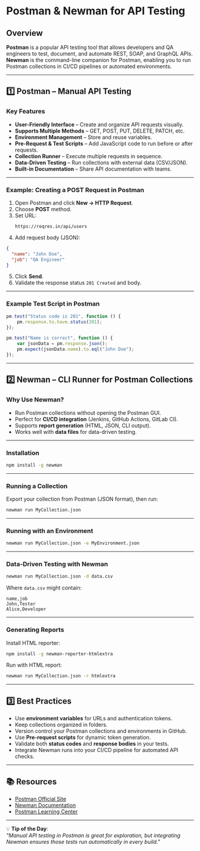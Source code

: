 #  Postman & Newman for API Testing

## Overview
**Postman** is a popular API testing tool that allows developers and QA engineers to test, document, and automate REST, SOAP, and GraphQL APIs.  
**Newman** is the command-line companion for Postman, enabling you to run Postman collections in CI/CD pipelines or automated environments.

---

## 1️⃣ Postman – Manual API Testing

### Key Features
- **User-Friendly Interface** – Create and organize API requests visually.
- **Supports Multiple Methods** – GET, POST, PUT, DELETE, PATCH, etc.
- **Environment Management** – Store and reuse variables.
- **Pre-Request & Test Scripts** – Add JavaScript code to run before or after requests.
- **Collection Runner** – Execute multiple requests in sequence.
- **Data-Driven Testing** – Run collections with external data (CSV/JSON).
- **Built-in Documentation** – Share API documentation with teams.

---

### Example: Creating a POST Request in Postman
1. Open Postman and click **New → HTTP Request**.
2. Choose **POST** method.
3. Set URL:  
   ```
   https://reqres.in/api/users
   ```
4. Add request body (JSON):
```json
{
  "name": "John Doe",
  "job": "QA Engineer"
}
```
5. Click **Send**.
6. Validate the response status `201 Created` and body.

---

### Example Test Script in Postman
```javascript
pm.test("Status code is 201", function () {
    pm.response.to.have.status(201);
});

pm.test("Name is correct", function () {
    var jsonData = pm.response.json();
    pm.expect(jsonData.name).to.eql("John Doe");
});
```

---

## 2️⃣ Newman – CLI Runner for Postman Collections

### Why Use Newman?
- Run Postman collections without opening the Postman GUI.
- Perfect for **CI/CD integration** (Jenkins, GitHub Actions, GitLab CI).
- Supports **report generation** (HTML, JSON, CLI output).
- Works well with **data files** for data-driven testing.

---

### Installation
```bash
npm install -g newman
```

---

### Running a Collection
Export your collection from Postman (JSON format), then run:
```bash
newman run MyCollection.json
```

---

### Running with an Environment
```bash
newman run MyCollection.json -e MyEnvironment.json
```

---

### Data-Driven Testing with Newman
```bash
newman run MyCollection.json -d data.csv
```
Where `data.csv` might contain:
```csv
name,job
John,Tester
Alice,Developer
```

---

### Generating Reports
Install HTML reporter:
```bash
npm install -g newman-reporter-htmlextra
```
Run with HTML report:
```bash
newman run MyCollection.json -r htmlextra
```

---

## 3️⃣ Best Practices
- Use **environment variables** for URLs and authentication tokens.
- Keep collections organized in folders.
- Version control your Postman collections and environments in GitHub.
- Use **Pre-request scripts** for dynamic token generation.
- Validate both **status codes** and **response bodies** in your tests.
- Integrate Newman runs into your CI/CD pipeline for automated API checks.

---

## 📚 Resources
- [Postman Official Site](https://www.postman.com/)
- [Newman Documentation](https://github.com/postmanlabs/newman)
- [Postman Learning Center](https://learning.postman.com/)

---

💡 **Tip of the Day**:  
_"Manual API testing in Postman is great for exploration, but integrating Newman ensures those tests run automatically in every build."_  
